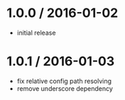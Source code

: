 1.0.0 / 2016-01-02
==================

  * initial release

1.0.1 / 2016-01-03
==================

  * fix relative config path resolving
  * remove underscore dependency
